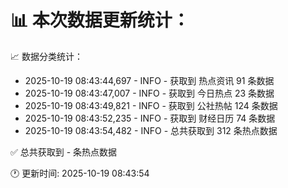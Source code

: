 📊 本次数据更新统计：
==========================

📈 数据分类统计：
- 2025-10-19 08:43:44,697 - INFO - 获取到 热点资讯 91 条数据
- 2025-10-19 08:43:47,007 - INFO - 获取到 今日热点 23 条数据
- 2025-10-19 08:43:49,821 - INFO - 获取到 公社热帖 124 条数据
- 2025-10-19 08:43:52,235 - INFO - 获取到 财经日历 74 条数据
- 2025-10-19 08:43:54,482 - INFO - 总共获取到 312 条热点数据

✅ 总共获取到 - 条热点数据

🕐 更新时间: 2025-10-19 08:43:54
